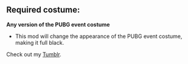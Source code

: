 ## Required costume:

**Any version of the PUBG event costume**

- This mod will change the appearance of the PUBG event costume, making it full black.

Check out my [Tumblr](https://tera-raven.tumblr.com/).
